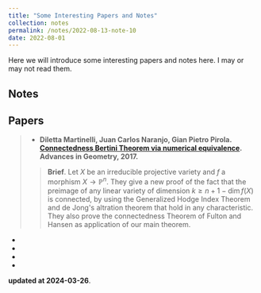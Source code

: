 ```yaml
---
title: "Some Interesting Papers and Notes"
collection: notes
permalink: /notes/2022-08-13-note-10
date: 2022-08-01
---
```


Here we will introduce some interesting papers and notes here. I may or may not read them.

<!--more-->

## Notes



## Papers

> - **Diletta Martinelli, Juan Carlos Naranjo, Gian Pietro Pirola. [Connectedness Bertini Theorem via numerical equivalence](https://arxiv.org/pdf/1412.1978.pdf). Advances in Geometry, 2017.**
>
>> **Brief**. Let $X$ be an irreducible projective variety and $f$ a morphism $X\to\mathbb{P}^n$. They give a new proof of the fact that the preimage of any linear variety of dimension $k\geq n + 1 − \dim f(X)$ is connected, by using the Generalized Hodge Index Theorem and de Jong's altration theorem that hold in any characteristic. They also prove the connectedness Theorem of Fulton and Hansen as application of our main theorem.


- 
- 
- 
- 


**updated at 2024-03-26**.


